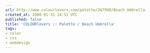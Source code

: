 ```yaml
---
url: http://www.colourlovers.com/palette/267990/Beach_Umbrella
created_at: 2008-01-31 14:51 UTC
published: false
title: 'COLOURlovers :: Palette / Beach Umbrella'
tags:
- color
- css
- webdesign
---
```



